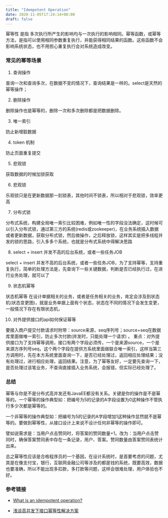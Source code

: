 ```yaml
---
title: "Idempotent Operation"
date: 2020-11-05T17:24:14+08:00
draft: false
---
```


幂等性 是指 多次执行所产生的影响均与一次执行的影响相同。幂等函数，或幂等方法，是指可以使用相同参数重复执行，并能获得相同结果的函数。这些函数不会影响系统状态，也不用担心重复执行会对系统造成改变。

### 常见的幂等场景

1. 查询操作

  查询一次和查询多次，在数据不变的情况下，查询结果是一样的。select是天然的幂等操作；

2. 删除操作

 删除操作也是幂等的，删除一次和多次删除都是把数据删除。

3. 唯一索引

  防止新增脏数据

4. token 机制

防止页面重复提交

5. 悲观锁

 获取数据的时候加锁获取

6. 悲观锁

乐观锁只是在更新数据那一刻锁表，其他时间不锁表，所以相对于悲观锁，效率更高

7. 分布式锁

分布式系统，构建全局唯一索引比较困难，例如唯一性的字段没法确定，这时候可以引入分布式锁，通过第三方的系统(redis或zookeeper)，在业务系统插入数据或者更新数据，获取分布式锁，然后做操作，之后释放锁，这样其实是把多线程并发的锁的思路，引入多多个系统，也就是分布式系统中得解决思路

8. select + insert 并发不高的后台系统，或者一些任务JOB

select + insert 并发不高的后台系统，或者一些任务JOB，为了支持幂等，支持重复执行，简单的处理方法是，先查询下一些关键数据，判断是否已经执行过，在进行业务处理，就可以了

9. 状态机幂等 

状态机幂等 在设计单据相关的业务，或者是任务相关的业务，肯定会涉及到状态机(状态变更图)，就是业务单据上面有个状态，状态在不同的情况下会发生变更，一般情况下存在有限状态机，

10. 对外提供接口的api如何保证幂等

要接入商户提交付款请求时附带：source来源，seq序列号；source+seq在数据库里面做唯一索引，防止多次付款(并发时，只能处理一个请求) 。 重点：对外提供接口为了支持幂等调用，接口有两个字段必须传，一个是来源source，一个是来源方序列号seq，这个两个字段在提供方系统里面做联合唯一索引，这样当第三方调用时，先在本方系统里面查询一下，是否已经处理过，返回相应处理结果；没有处理过，进行相应处理，返回结果。注意，为了幂等友好，一定要先查询一下，是否处理过该笔业务，不查询直接插入业务系统，会报错，但实际已经处理了。

### 总结

幂等与你是不是分布式高并发还有JavaEE都没有关系。关键是你的操作是不是幂等的。一个幂等的操作典型如：把编号为5的记录的A字段设置为0这种操作不管执行多少次都是幂等的。

一个非幂等的操作典型如：把编号为5的记录的A字段增加1这种操作显然就不是幂等的。要做到幂等性，从接口设计上来说不设计任何非幂等的操作即可。

譬如说需求是：当用户点击赞同时，将答案的赞同数量+1。改为：当用户点击赞同时，确保答案赞同表中存在一条记录，用户、答案。赞同数量由答案赞同表统计出来。

总之幂等性应该是合格程序员的一个基因，在设计系统时，是首要考虑的问题，尤其是在像支付宝，银行，互联网金融公司等涉及的都是钱的系统，既要高效，数据也要准确，所以不能出现多扣款，多打款等问题，这样会很难处理，用户体验也不好。


### 参考链接 

- [What is an idempotent operation?](https://stackoverflow.com/questions/1077412/what-is-an-idempotent-operation#:~:text=Idempotence%20means%20that%20applying%20an,the%20result%20is%20still%20zero.)

- [浅谈高并发下接口幂等性解决方案](https://cloud.tencent.com/developer/article/1451052)